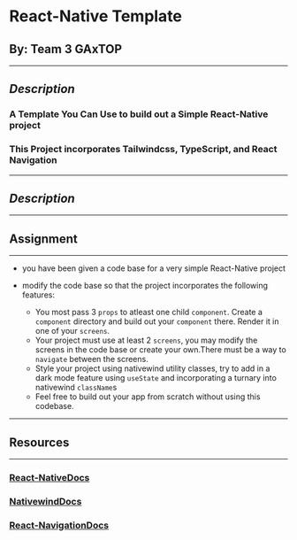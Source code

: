 # React-Native Template

## By: Team 3 GAxTOP

---

## **_Description_**

### A Template You Can Use to build out a Simple React-Native project

### This Project incorporates Tailwindcss, TypeScript, and React Navigation

---

## **_Description_**

---

## Assignment

---

- you have been given a code base for a very simple React-Native project
- modify the code base so that the project incorporates the following features:

  - You most pass 3 `props` to atleast one child `component`. Create a `component` directory and build out your `component` there. Render it in one of your `screens`.
  - Your project must use at least 2 `screens`, you may modify the screens in the code base or create your own.There must be a way to `navigate` between the screens.
  - Style your project using nativewind utility classes, try to add in a dark mode feature using `useState` and incorporating a turnary into nativewind `className`s
  - Feel free to build out your app from scratch without using this codebase.

---

## Resources

---

### [React-NativeDocs](https://reactnative.dev/docs/environment-setup)

### [NativewindDocs](https://www.nativewind.dev/quick-starts/react-native-cli)

### [React-NavigationDocs](https://reactnavigation.org/docs/getting-started/)

